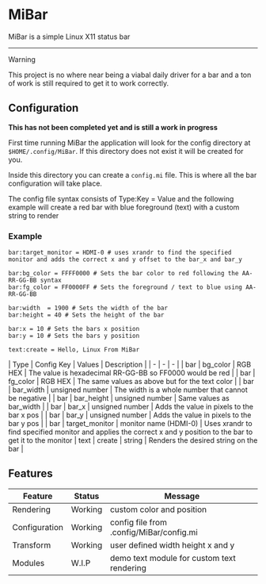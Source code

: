 # MiBar

MiBar is a simple Linux X11 status bar

---

> [!WARNING]
>
> This project is no where near being a viabal daily driver for a bar and a ton of work is still required to get it to work correctly.

## Configuration

**This has not been completed yet and is still a work in progress**

First time running MiBar the application will look for the config directory at ```$HOME/.config/MiBar```. If this directory does not exist it will be created for you.

Inside this directory you can create a ```config.mi``` file. This is where all the bar configuration will take place.

The config file syntax consists of Type:Key = Value and the following example will create a red bar with blue foreground (text) with a custom string to render

### Example
```
bar:target_monitor = HDMI-0 # uses xrandr to find the specified monitor and adds the correct x and y offset to the bar_x and bar_y

bar:bg_color = FFFF0000 # Sets the bar color to red following the AA-RR-GG-BB syntax
bar:fg_color = FF0000FF # Sets the foreground / text to blue using AA-RR-GG-BB

bar:width  = 1900 # Sets the width of the bar
bar:height = 40 # Sets the height of the bar

bar:x = 10 # Sets the bars x position
bar:y = 10 # Sets the bars y position

text:create = Hello, Linux From MiBar
```

| Type | Config Key | Values | Description |
| - | - | - |
| bar | bg_color | RGB HEX | The value is hexadecimal RR-GG-BB so FF0000 would be red |
| bar | fg_color | RGB HEX | The same values as above but for the text color |
| bar | bar_width | unsigned number | The width is a whole number that cannot be negative |
| bar | bar_height | unsigned number | Same values as bar_width |
| bar | bar_x | unsigned number | Adds the value in pixels to the bar x pos |
| bar | bar_y | unsigned number | Adds the value in pixels to the bar y pos |
| bar | target_monitor | monitor name (HDMI-0) | Uses xrandr to find specified monitor and applies the correct x and y position to the bar to get it to the monitor
| text | create | string | Renders the desired string on the bar |

## Features

| Feature | Status | Message |
| - | - | - |
| Rendering | Working | custom color and position |
| Configuration | Working | config file from .config/MiBar/config.mi |
| Transform | Working | user defined width height x and y |
| Modules | W.I.P | demo text module for custom text rendering |
